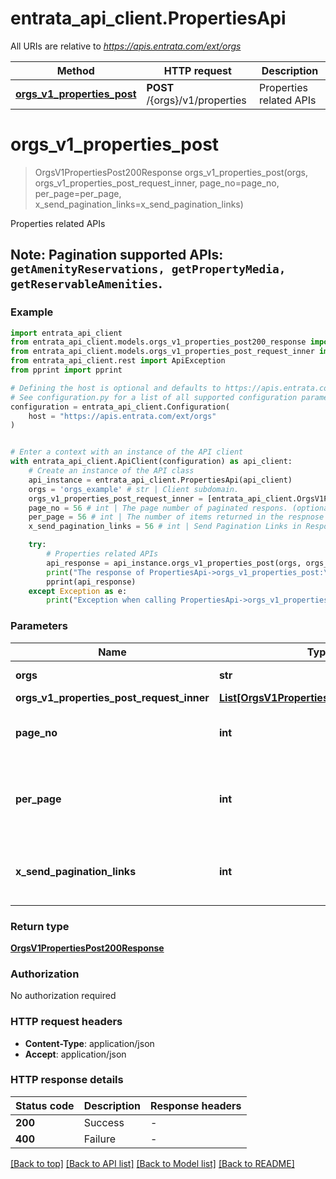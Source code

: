# entrata_api_client.PropertiesApi

All URIs are relative to *https://apis.entrata.com/ext/orgs*

Method | HTTP request | Description
------------- | ------------- | -------------
[**orgs_v1_properties_post**](PropertiesApi.md#orgs_v1_properties_post) | **POST** /{orgs}/v1/properties | Properties related APIs


# **orgs_v1_properties_post**
> OrgsV1PropertiesPost200Response orgs_v1_properties_post(orgs, orgs_v1_properties_post_request_inner, page_no=page_no, per_page=per_page, x_send_pagination_links=x_send_pagination_links)

Properties related APIs

## Note:   **Pagination supported APIs**: `getAmenityReservations, getPropertyMedia, getReservableAmenities`. 

### Example


```python
import entrata_api_client
from entrata_api_client.models.orgs_v1_properties_post200_response import OrgsV1PropertiesPost200Response
from entrata_api_client.models.orgs_v1_properties_post_request_inner import OrgsV1PropertiesPostRequestInner
from entrata_api_client.rest import ApiException
from pprint import pprint

# Defining the host is optional and defaults to https://apis.entrata.com/ext/orgs
# See configuration.py for a list of all supported configuration parameters.
configuration = entrata_api_client.Configuration(
    host = "https://apis.entrata.com/ext/orgs"
)


# Enter a context with an instance of the API client
with entrata_api_client.ApiClient(configuration) as api_client:
    # Create an instance of the API class
    api_instance = entrata_api_client.PropertiesApi(api_client)
    orgs = 'orgs_example' # str | Client subdomain.
    orgs_v1_properties_post_request_inner = [entrata_api_client.OrgsV1PropertiesPostRequestInner()] # List[OrgsV1PropertiesPostRequestInner] | 
    page_no = 56 # int | The page number of paginated respons. (optional)
    per_page = 56 # int | The number of items returned in the respnose (optional)
    x_send_pagination_links = 56 # int | Send Pagination Links in Response Body. (optional)

    try:
        # Properties related APIs
        api_response = api_instance.orgs_v1_properties_post(orgs, orgs_v1_properties_post_request_inner, page_no=page_no, per_page=per_page, x_send_pagination_links=x_send_pagination_links)
        print("The response of PropertiesApi->orgs_v1_properties_post:\n")
        pprint(api_response)
    except Exception as e:
        print("Exception when calling PropertiesApi->orgs_v1_properties_post: %s\n" % e)
```



### Parameters


Name | Type | Description  | Notes
------------- | ------------- | ------------- | -------------
 **orgs** | **str**| Client subdomain. | 
 **orgs_v1_properties_post_request_inner** | [**List[OrgsV1PropertiesPostRequestInner]**](OrgsV1PropertiesPostRequestInner.md)|  | 
 **page_no** | **int**| The page number of paginated respons. | [optional] 
 **per_page** | **int**| The number of items returned in the respnose | [optional] 
 **x_send_pagination_links** | **int**| Send Pagination Links in Response Body. | [optional] 

### Return type

[**OrgsV1PropertiesPost200Response**](OrgsV1PropertiesPost200Response.md)

### Authorization

No authorization required

### HTTP request headers

 - **Content-Type**: application/json
 - **Accept**: application/json

### HTTP response details

| Status code | Description | Response headers |
|-------------|-------------|------------------|
**200** | Success |  -  |
**400** | Failure |  -  |

[[Back to top]](#) [[Back to API list]](../README.md#documentation-for-api-endpoints) [[Back to Model list]](../README.md#documentation-for-models) [[Back to README]](../README.md)

